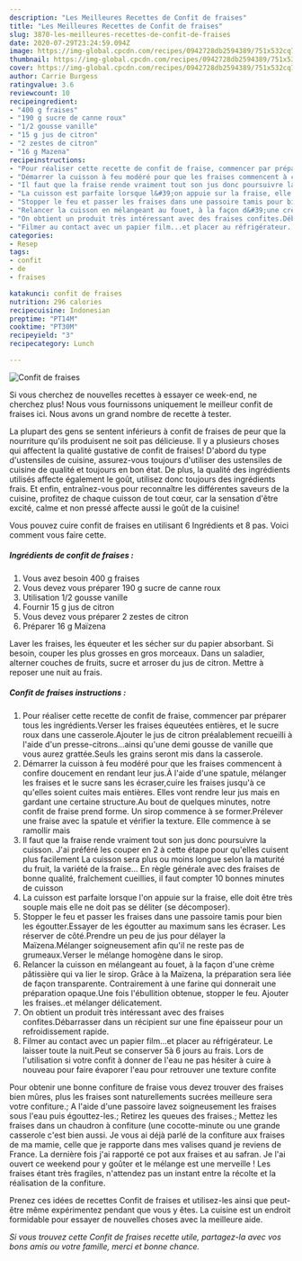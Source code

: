 ```yaml
---
description: "Les Meilleures Recettes de Confit de fraises"
title: "Les Meilleures Recettes de Confit de fraises"
slug: 3870-les-meilleures-recettes-de-confit-de-fraises
date: 2020-07-29T23:24:59.094Z
image: https://img-global.cpcdn.com/recipes/0942728db2594389/751x532cq70/confit-de-fraises-photo-principale-de-la-recette.jpg
thumbnail: https://img-global.cpcdn.com/recipes/0942728db2594389/751x532cq70/confit-de-fraises-photo-principale-de-la-recette.jpg
cover: https://img-global.cpcdn.com/recipes/0942728db2594389/751x532cq70/confit-de-fraises-photo-principale-de-la-recette.jpg
author: Carrie Burgess
ratingvalue: 3.6
reviewcount: 10
recipeingredient:
- "400 g fraises"
- "190 g sucre de canne roux"
- "1/2 gousse vanille"
- "15 g jus de citron"
- "2 zestes de citron"
- "16 g Mazena"
recipeinstructions:
- "Pour réaliser cette recette de confit de fraise, commencer par préparer tous les ingrédients.Verser les fraises équeutées entières, et le sucre roux dans une casserole.Ajouter le jus de citron préalablement recueilli à l&#39;aide d&#39;un presse-citrons...ainsi qu&#39;une demi gousse de vanille que vous aurez grattée.Seuls les grains seront mis dans la casserole."
- "Démarrer la cuisson à feu modéré pour que les fraises commencent à confire doucement en rendant leur jus.À l&#39;aide d&#39;une spatule, mélanger les fraises et le sucre sans les écraser,cuire les fraises jusqu&#39;à ce qu&#39;elles soient cuites mais entières. Elles vont rendre leur jus mais en gardant une certaine structure.Au bout de quelques minutes, notre confit de fraise prend forme. Un sirop commence à se former.Prélever une fraise avec la spatule et vérifier la texture. Elle commence à se ramollir mais"
- "Il faut que la fraise rende vraiment tout son jus donc poursuivre la cuisson. J&#39;ai préféré les couper en 2 à cette étape pour qu&#39;elles cuisent plus facilement La cuisson sera plus ou moins longue selon la maturité du fruit, la variété de la fraise... En règle générale avec des fraises de bonne qualité, fraîchement cueillies, il faut compter 10 bonnes minutes de cuisson"
- "La cuisson est parfaite lorsque l&#39;on appuie sur la fraise, elle doit être très souple mais elle ne doit pas se déliter (se décomposer)."
- "Stopper le feu et passer les fraises dans une passoire tamis pour bien les égoutter.Essayer de les égoutter au maximum sans les écraser. Les réserver de côté.Prendre un peu de jus pour délayer la Maïzena.Mélanger soigneusement afin qu&#39;il ne reste pas de grumeaux.Verser le mélange homogène dans le sirop."
- "Relancer la cuisson en mélangeant au fouet, à la façon d&#39;une crème pâtissière qui va lier le sirop. Grâce à la Maïzena, la préparation sera liée de façon transparente. Contrairement à une farine qui donnerait une préparation opaque.Une fois l&#39;ébullition obtenue, stopper le feu. Ajouter les fraises..et mélanger délicatement."
- "On obtient un produit très intéressant avec des fraises confites.Débarrasser dans un récipient sur une fine épaisseur pour un refroidissement rapide."
- "Filmer au contact avec un papier film...et placer au réfrigérateur. Le laisser toute la nuit.Peut se conserver 5à 6 jours au frais. Lors de l&#39;utilisation si votre confit à donner de l&#39;eau ne pas hésiter à cuire à nouveau pour faire évaporer l&#39;eau pour retrouver une texture confite"
categories:
- Resep
tags:
- confit
- de
- fraises

katakunci: confit de fraises 
nutrition: 296 calories
recipecuisine: Indonesian
preptime: "PT14M"
cooktime: "PT30M"
recipeyield: "3"
recipecategory: Lunch

---
```



![Confit de fraises](https://img-global.cpcdn.com/recipes/0942728db2594389/751x532cq70/confit-de-fraises-photo-principale-de-la-recette.jpg)

Si vous cherchez de nouvelles recettes à essayer ce week-end, ne cherchez plus! Nous vous fournissons uniquement le meilleur confit de fraises ici. Nous avons un grand nombre de recette à tester.

La plupart des gens se sentent inférieurs à confit de fraises de peur que la nourriture qu'ils produisent ne soit pas délicieuse. Il y a plusieurs choses qui affectent la qualité gustative de confit de fraises! D'abord du type d'ustensiles de cuisine, assurez-vous toujours d'utiliser des ustensiles de cuisine de qualité et toujours en bon état. De plus, la qualité des ingrédients utilisés affecte également le goût, utilisez donc toujours des ingrédients frais. Et enfin, entraînez-vous pour reconnaître les différentes saveurs de la cuisine, profitez de chaque cuisson de tout cœur, car la sensation d'être excité, calme et non pressé affecte aussi le goût de la cuisine!

<!--inarticleads1-->

Vous pouvez cuire confit de fraises en utilisant 6 Ingrédients et 8 pas. Voici comment vous faire cette.

##### Ingrédients de confit de fraises :

1. Vous avez besoin 400 g fraises
1. Vous devez vous préparer 190 g sucre de canne roux
1. Utilisation 1/2 gousse vanille
1. Fournir 15 g jus de citron
1. Vous devez vous préparer 2 zestes de citron
1. Préparer 16 g Maïzena


Laver les fraises, les équeuter et les sécher sur du papier absorbant. Si besoin, couper les plus grosses en gros morceaux. Dans un saladier, alterner couches de fruits, sucre et arroser du jus de citron. Mettre à reposer une nuit au frais. 

<!--inarticleads2-->

##### Confit de fraises instructions :

1. Pour réaliser cette recette de confit de fraise, commencer par préparer tous les ingrédients.Verser les fraises équeutées entières, et le sucre roux dans une casserole.Ajouter le jus de citron préalablement recueilli à l&#39;aide d&#39;un presse-citrons...ainsi qu&#39;une demi gousse de vanille que vous aurez grattée.Seuls les grains seront mis dans la casserole.
1. Démarrer la cuisson à feu modéré pour que les fraises commencent à confire doucement en rendant leur jus.À l&#39;aide d&#39;une spatule, mélanger les fraises et le sucre sans les écraser,cuire les fraises jusqu&#39;à ce qu&#39;elles soient cuites mais entières. Elles vont rendre leur jus mais en gardant une certaine structure.Au bout de quelques minutes, notre confit de fraise prend forme. Un sirop commence à se former.Prélever une fraise avec la spatule et vérifier la texture. Elle commence à se ramollir mais
1. Il faut que la fraise rende vraiment tout son jus donc poursuivre la cuisson. J&#39;ai préféré les couper en 2 à cette étape pour qu&#39;elles cuisent plus facilement La cuisson sera plus ou moins longue selon la maturité du fruit, la variété de la fraise... En règle générale avec des fraises de bonne qualité, fraîchement cueillies, il faut compter 10 bonnes minutes de cuisson
1. La cuisson est parfaite lorsque l&#39;on appuie sur la fraise, elle doit être très souple mais elle ne doit pas se déliter (se décomposer).
1. Stopper le feu et passer les fraises dans une passoire tamis pour bien les égoutter.Essayer de les égoutter au maximum sans les écraser. Les réserver de côté.Prendre un peu de jus pour délayer la Maïzena.Mélanger soigneusement afin qu&#39;il ne reste pas de grumeaux.Verser le mélange homogène dans le sirop.
1. Relancer la cuisson en mélangeant au fouet, à la façon d&#39;une crème pâtissière qui va lier le sirop. Grâce à la Maïzena, la préparation sera liée de façon transparente. Contrairement à une farine qui donnerait une préparation opaque.Une fois l&#39;ébullition obtenue, stopper le feu. Ajouter les fraises..et mélanger délicatement.
1. On obtient un produit très intéressant avec des fraises confites.Débarrasser dans un récipient sur une fine épaisseur pour un refroidissement rapide.
1. Filmer au contact avec un papier film...et placer au réfrigérateur. Le laisser toute la nuit.Peut se conserver 5à 6 jours au frais. Lors de l&#39;utilisation si votre confit à donner de l&#39;eau ne pas hésiter à cuire à nouveau pour faire évaporer l&#39;eau pour retrouver une texture confite


Pour obtenir une bonne confiture de fraise vous devez trouver des fraises bien mûres, plus les fraises sont naturellements sucrées meilleure sera votre confiture.; A l&#39;aide d&#39;une passoire lavez soigneusement les fraises sous l&#39;eau puis égouttez-les.; Retirez les queues des fraises.; Mettez les fraises dans un chaudron à confiture (une cocotte-minute ou une grande casserole c&#39;est bien aussi. Je vous ai déjà parlé de la confiture aux fraises de ma mamie, celle que je rapporte dans mes valises quand je reviens de France. La dernière fois j&#39;ai rapporté ce pot aux fraises et au safran. Je l&#39;ai ouvert ce weekend pour y goûter et le mélange est une merveille ! Les fraises étant très fragiles, n&#39;attendez pas un instant entre la récolte et la réalisation de la confiture. 

<!--inarticleads1-->

<p>
Prenez ces idées de recettes Confit de fraises et utilisez-les ainsi que peut-être même expérimentez pendant que vous y êtes. La cuisine est un endroit formidable pour essayer de nouvelles choses avec la meilleure aide.
</p>

<p>
<i>Si vous trouvez cette Confit de fraises recette utile, partagez-la avec vos bons amis ou votre famille, merci et bonne chance.</i>
</p>
